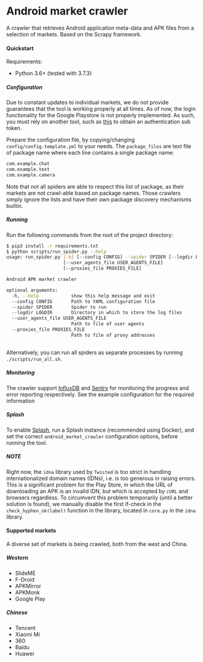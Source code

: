 # Android market crawler 
A crawler that retrieves Android application meta-data and APK files from a selection of markets.
Based on the Scrapy framework.

#### Quickstart
Requirements:
- Python 3.6+ (tested with 3.7.3)

##### Configuration
Due to constant updates to individual markets, we do not provide guarantees that the tool is working properly at all times.
As of now, the login functionality for the Google Playstore is not properly implemented.
As such, you must rely on another tool, such as [this](https://gitlab.com/marzzzello/playstoreapi) to obtain an authentication sub token.

Prepare the configuration file, by copying/changing `config/config.template.yml` to your needs.
The `package_files` are text file of package name where each line contains a single package name:
```bash
com.example.chat
com.example.text
com.example.camera
```
Note that not all spiders are able to respect this list of package, as their markets are not crawl-able based on package names.
Those crawlers simply ignore the lists and have their own package discovery mechanisms builtin.       

##### Running 
Run the following commands from the root of the project directory:
```bash
$ pip3 install -r requirements.txt
$ python scripts/run_spider.py --help
usage: run_spider.py [-h] [--config CONFIG] --spider SPIDER [--logdir LOGDIR]
                     [--user_agents_file USER_AGENTS_FILE]
                     [--proxies_file PROXIES_FILE]

Android APK market crawler

optional arguments:
  -h, --help            show this help message and exit
  --config CONFIG       Path to YAML configuration file
  --spider SPIDER       Spider to run
  --logdir LOGDIR       Directory in which to store the log files
  --user_agents_file USER_AGENTS_FILE
                        Path to file of user agents
  --proxies_file PROXIES_FILE
                        Path to file of proxy addresses
  
```
Alternatively, you can run all spiders as separate processes by running `./scripts/run_all.sh`.

##### Monitoring
The crawler support [InfluxDB](https://www.influxdata.com/) and [Sentry](https://sentry.io/welcome/) for monitoring the progress and error reporting respectively.
See the example configuration for the required information

##### Splash  
To enable [Splash](https://github.com/scrapinghub/splash), run a Splash instance (recommended using Docker), and set the correct `android_market_crawler` configuration options, before running the tool.   

##### NOTE
Right now, the `idna` library used by `Twisted` is too strict in handling internationalized domain names (IDNs), i.e. is too generous in raising errors.
This is a significant problem for the Play Store, in which the URL of downloading an APK is an invalid IDN, but which is accepted by `cURL` and browsers regardless.
To circumvent this problem temporarily (until a better solution is found), we manually disable the first if-check in the `check_hyphen_ok(label)` function in the library, located in `core.py` in the `idna` library. 

#### Supported markets
A diverse set of markets is being crawled, both from the west and China. 

##### Western
- SlideME 
- F-Droid
- APKMirror
- APKMonk
- Google Play

##### Chinese
- Tencent
- Xiaomi Mi
- 360
- Baidu
- Huawei  
